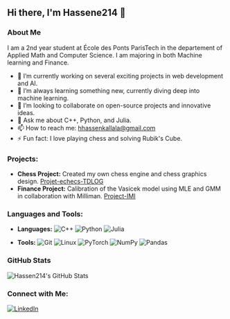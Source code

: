## Hi there, I'm Hassene214 👋

### About Me
I am a 2nd year student at École des Ponts ParisTech in the departement of Applied Math and Computer Science. I am majoring in both Machine learning and Finance.


- 🔭 I’m currently working on several exciting projects in web development and AI.
- 🌱 I’m always learning something new, currently diving deep into machine learning.
- 👯 I’m looking to collaborate on open-source projects and innovative ideas.
- 💬 Ask me about C++, Python, and Julia.
- 📫 How to reach me: [hhassenkallala@gmail.com](mailto:hhassenkallala@gmail.com)
- ⚡ Fun fact: I love playing chess and solving Rubik's Cube.

### Projects:
- **Chess Project:** Created my own chess engine and chess graphics design. [Projet-echecs-TDLOG](https://github.com/j3mouad/Projet-echecs-TDLOG)
- **Finance Project:** Calibration of the Vasicek model using MLE and GMM in collaboration with Milliman. [Project-IMI](https://github.com/Hassen214/Project-IMI)


### Languages and Tools:
- **Languages:** ![C++](https://img.shields.io/badge/-C++-00599C?style=flat&logo=c%2B%2B&logoColor=white) ![Python](https://img.shields.io/badge/-Python-3776AB?style=flat&logo=python&logoColor=white) ![Julia](https://img.shields.io/badge/-Julia-9558B2?style=flat&logo=julia&logoColor=white)

- **Tools:** ![Git](https://img.shields.io/badge/-Git-F05032?style=flat&logo=git&logoColor=white) ![Linux](https://img.shields.io/badge/-Linux-FCC624?style=flat&logo=linux&logoColor=black) ![PyTorch](https://img.shields.io/badge/-PyTorch-EE4C2C?style=flat&logo=pytorch&logoColor=white) ![NumPy](https://img.shields.io/badge/-NumPy-013243?style=flat&logo=numpy&logoColor=white) ![Pandas](https://img.shields.io/badge/-Pandas-150458?style=flat&logo=pandas&logoColor=white)
### GitHub Stats
![Hassen214's GitHub Stats](https://github-readme-stats.vercel.app/api?username=Hassen214&show_icons=true&theme=radical)

### Connect with Me:
[![LinkedIn](https://img.shields.io/badge/-LinkedIn-0077B5?style=flat&logo=linkedin&logoColor=white)](https://www.linkedin.com/in/hassene-k-3a780b12a)
